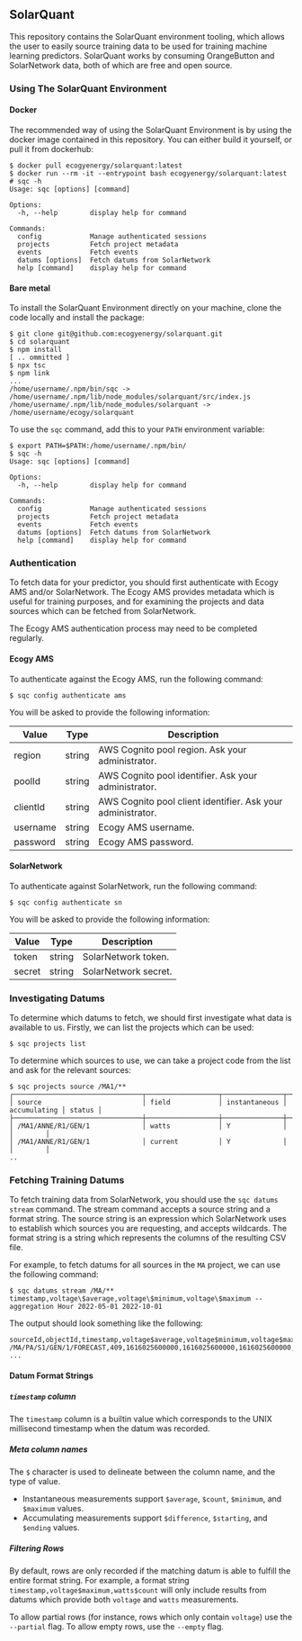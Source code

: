 ## SolarQuant

This repository contains the SolarQuant environment tooling, which allows
the user to easily source training data to be used for training machine
learning predictors. SolarQuant works by consuming OrangeButton and
SolarNetwork data, both of which are free and open source.

### Using The SolarQuant Environment

#### Docker

The recommended way of using the SolarQuant Environment is by using the
docker image contained in this repository. You can either build it yourself,
or pull it from dockerhub:

```shell
$ docker pull ecogyenergy/solarquant:latest
$ docker run --rm -it --entrypoint bash ecogyenergy/solarquant:latest
# sqc -h
Usage: sqc [options] [command]

Options:
  -h, --help        display help for command

Commands:
  config            Manage authenticated sessions
  projects          Fetch project metadata
  events            Fetch events
  datums [options]  Fetch datums from SolarNetwork
  help [command]    display help for command
```

#### Bare metal

To install the SolarQuant Environment directly on your machine, clone the code
locally and install the package:

```shell
$ git clone git@github.com:ecogyenergy/solarquant.git
$ cd solarquant
$ npm install
[ .. ommitted ]
$ npx tsc
$ npm link
...
/home/username/.npm/bin/sqc -> /home/username/.npm/lib/node_modules/solarquant/src/index.js
/home/username/.npm/lib/node_modules/solarquant -> /home/username/ecogy/solarquant
```

To use the `sqc` command, add this to your `PATH` environment variable:

```shell
$ export PATH=$PATH:/home/username/.npm/bin/
$ sqc -h
Usage: sqc [options] [command]

Options:
  -h, --help        display help for command

Commands:
  config            Manage authenticated sessions
  projects          Fetch project metadata
  events            Fetch events
  datums [options]  Fetch datums from SolarNetwork
  help [command]    display help for command
```

### Authentication

To fetch data for your predictor, you should first authenticate with Ecogy
AMS and/or SolarNetwork. The Ecogy AMS provides metadata which is useful for
training purposes, and for examining the projects and data sources which
can be fetched from SolarNetwork.

The Ecogy AMS authentication process may need to be completed regularly.

#### Ecogy AMS

To authenticate against the Ecogy AMS, run the following command:

```shell
$ sqc config authenticate ams
```

You will be asked to provide the following information:

| Value    | Type   | Description                                                 |
|----------|--------|-------------------------------------------------------------|
| region   | string | AWS Cognito pool region. Ask your administrator.            |
| poolId   | string | AWS Cognito pool identifier. Ask your administrator.        |
| clientId | string | AWS Cognito pool client identifier. Ask your administrator. |
| username | string | Ecogy AMS username.                                         |
| password | string | Ecogy AMS password.                                         |

#### SolarNetwork

To authenticate against SolarNetwork, run the following command:

```shell
$ sqc config authenticate sn
```

You will be asked to provide the following information:

| Value  | Type   | Description          |
|--------|--------|----------------------|
| token  | string | SolarNetwork token.  |
| secret | string | SolarNetwork secret. |

### Investigating Datums

To determine which datums to fetch, we should first investigate what data is available
to us. Firstly, we can list the projects which can be used:

```shell
$ sqc projects list
```

To determine which sources to use, we can take a project code from the list and ask for
the relevant sources:

```shell
$ sqc projects source /MA1/**
┌────────────────────────────────┬──────────────────┬───────────────┬──────────────┬────────┐
│ source                         │ field            │ instantaneous │ accumulating │ status │
├────────────────────────────────┼──────────────────┼───────────────┼──────────────┼────────┤
│ /MA1/ANNE/R1/GEN/1             │ watts            │ Y             │              │        │
│ /MA1/ANNE/R1/GEN/1             │ current          │ Y             │              │        │
..
```

### Fetching Training Datums

To fetch training data from SolarNetwork, you should use the `sqc datums stream` command.
The stream command accepts a source string and a format string. The source string is
an expression which SolarNetwork uses to establish which sources you are requesting,
and accepts wildcards. The format string is a string which represents the columns of
the resulting CSV file.

For example, to fetch datums for all sources in the `MA` project, we can use the following
command:

```shell
$ sqc datums stream /MA/** timestamp,voltage\$average,voltage\$minimum,voltage\$maximum --aggregation Hour 2022-05-01 2022-10-01
```

The output should look something like the following:

```
sourceId,objectId,timestamp,voltage$average,voltage$minimum,voltage$maximum
/MA/PA/S1/GEN/1/FORECAST,409,1616025600000,1616025600000,1616025600000,1616025600000
...
```

#### Datum Format Strings

##### `timestamp` column

The `timestamp` column is a builtin value which corresponds to the UNIX millisecond timestamp when
the datum was recorded.

##### Meta column names

The `$` character is used to delineate between the column name, and the type of value.

* Instantaneous measurements support `$average`, `$count`, `$minimum`, and `$maximum` values.
* Accumulating measurements support `$difference`, `$starting`, and `$ending` values.

##### Filtering Rows

By default, rows are only recorded if the matching datum is able to fulfill the entire format
string. For example, a format string `timestamp,voltage$maximum,watts$count` will only include
results from datums which provide both `voltage` and `watts` measurements.

To allow partial rows (for instance, rows which only contain `voltage`) use the `--partial` flag.
To allow empty rows, use the `--empty` flag.
